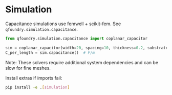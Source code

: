 # Simulation

Capacitance simulations use femwell + scikit-fem. See `qfoundry.simulation.capacitance`.

```python
from qfoundry.simulation.capacitance import coplanar_capacitor

sim = coplanar_capacitor(width=20, spacing=10, thickness=0.2, substrate_heigth=525)
C_per_length = sim.capacitance()  # F/m
```

Note: These solvers require additional system dependencies and can be slow for fine meshes.

Install extras if imports fail:
```bash
pip install -e .[simulation]
```
